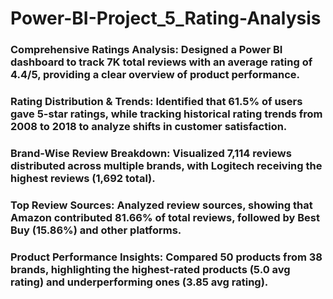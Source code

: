 # Power-BI-Project_5_Rating-Analysis
### Comprehensive Ratings Analysis: Designed a Power BI dashboard to track 7K total reviews with an average rating of 4.4/5, providing a clear overview of product performance.
### Rating Distribution & Trends: Identified that 61.5% of users gave 5-star ratings, while tracking historical rating trends from 2008 to 2018 to analyze shifts in customer satisfaction.
### Brand-Wise Review Breakdown: Visualized 7,114 reviews distributed across multiple brands, with Logitech receiving the highest reviews (1,692 total).
### Top Review Sources: Analyzed review sources, showing that Amazon contributed 81.66% of total reviews, followed by Best Buy (15.86%) and other platforms.
### Product Performance Insights: Compared 50 products from 38 brands, highlighting the highest-rated products (5.0 avg rating) and underperforming ones (3.85 avg rating).
